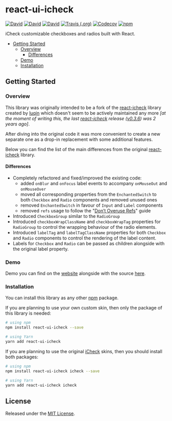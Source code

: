 # react-ui-icheck

[![David](https://img.shields.io/david/victorpopkov/react-ui-icheck.svg)](https://david-dm.org/victorpopkov/react-ui-icheck)
[![David](https://img.shields.io/david/dev/victorpopkov/react-ui-icheck.svg)](https://david-dm.org/victorpopkov/react-ui-icheck?type=dev)
[![David](https://img.shields.io/david/peer/victorpopkov/react-ui-icheck.svg)](https://david-dm.org/victorpopkov/react-ui-icheck?type=peer)
[![Travis (.org)](https://img.shields.io/travis/victorpopkov/react-ui-icheck.svg)](https://travis-ci.org/victorpopkov/react-ui-icheck)
[![Codecov](https://img.shields.io/codecov/c/github/victorpopkov/react-ui-icheck.svg)](https://codecov.io/gh/victorpopkov/react-ui-icheck)
[![npm](https://img.shields.io/npm/v/react-ui-icheck.svg)](https://www.npmjs.com/package/react-ui-icheck)

iCheck customizable checkboxes and radios built with React.

- [Getting Started](#getting-started)
  - [Overview](#overview)
    - [Differences](#differences)
  - [Demo](#demo)
  - [Installation](#installation)

## Getting Started

### Overview

This library was originally intended to be a fork of the [react-icheck][]
library created by [luqin](https://github.com/luqin) which doesn't seem to be
actively maintained any more *[at the moment of writing this, the last
[react-icheck][] release ([v0.3.6](https://github.com/luqin/react-icheck/releases/tag/v0.3.6))
was 2 years ago]*.

After diving into the original code it was more convenient to create a new
separate one as a drop-in replacement with some additional features.

Below you can find the list of the main differences from the original
[react-icheck][] library.

#### Differences

- Completely refactored and fixed/improved the existing code:
  - added `onBlur` and `onFocus` label events to accompany `onMouseOut` and
  `onMouseOver`
  - moved all corresponding properties from the `EnchantedSwitch` to both
  `Checkbox` and `Radio` components and removed unused ones
  - removed `EnchantedSwitch` in favour of `Input` and `Label` components
  - removed `refs` usage to follow the
  "[Don’t Overuse Refs](https://reactjs.org/docs/refs-and-the-dom.html#dont-overuse-refs)"
  guide
- Introduced `CheckboxGroup` similar to the `RadioGroup`
- Introduced `checkboxWrapClassName` and `checkboxWrapTag` properties for `RadioGroup`
to control the wrapping behaviour of the radio elements.
- Introduced `labelTag` and `labelTagClassName` properties for both `Checkbox`
and `Radio` components to control the rendering of the label content.
- Labels for `Checkbox` and `Radio` can be passed as children alongside with the
original label property.

### Demo

Demo you can find on the [website][] alongside with the source
[here](https://github.com/victorpopkov/react-ui-icheck/tree/master/website).

### Installation

You can install this library as any other [npm](https://www.npmjs.com/) package.

If you are planning to use your own custom skin, then only the package of this
library is needed:

```bash
# using npm
npm install react-ui-icheck --save

# using Yarn
yarn add react-ui-icheck
```

If you are planning to use the original [iCheck][] skins, then you should
install both packages:

```bash
# using npm
npm install react-ui-icheck icheck --save

# using Yarn
yarn add react-ui-icheck icheck
```

## License

Released under the [MIT License](https://opensource.org/licenses/MIT).

[icheck]: https://github.com/fronteed/icheck
[react-icheck]: https://github.com/luqin/react-icheck
[website]: http://github.victorpopkov.com/react-ui-icheck/
